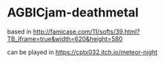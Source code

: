 # AGBICjam-deathmetal
based in http://famicase.com/11/softs/39.html?TB_iframe=true&width=620&height=580

can be played in https://cptx032.itch.io/meteor-night
